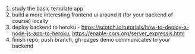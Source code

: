 1. study the basic template app
2. build a more interesting frontend ui around it (for your backend of course) locally
3. deploy backend to heroku - https://scotch.io/tutorials/how-to-deploy-a-node-js-app-to-heroku, https://enable-cors.org/server_expressjs.html
3. finish repo, push branch, gh-pages demo communicates to your backend